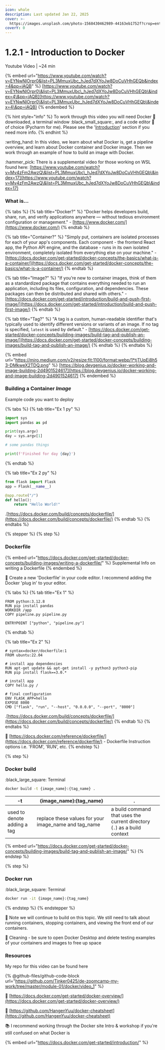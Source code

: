 ```yaml
---
icon: whale
description: Last updated Jan 22, 2025
cover: >-
  https://images.unsplash.com/photo-1568430462989-44163eb1752f?crop=entropy&cs=srgb&fm=jpg&ixid=M3wxOTcwMjR8MHwxfHNlYXJjaHwxfHx3aGFsZXxlbnwwfHx8fDE3MzcyNDEzMTl8MA&ixlib=rb-4.0.3&q=85
coverY: 0
---
```


# 1.2.1 - Introduction to Docker

Youtube Video | \~24 min

{% embed url="https://www.youtube.com/watch?v=EYNwNlOrpr0&list=PL3MmuxUbc_hJed7dXYoJw8DoCuVHhGEQb&index=4&pp=iAQB" %}
[https://www.youtube.com/watch?v=EYNwNlOrpr0\&list=PL3MmuxUbc\_hJed7dXYoJw8DoCuVHhGEQb\&index=4\&pp=iAQB](https://www.youtube.com/watch?v=EYNwNlOrpr0\&list=PL3MmuxUbc_hJed7dXYoJw8DoCuVHhGEQb\&index=4\&pp=iAQB)
{% endembed %}

{% hint style="info" %}
To work through this video you will need Docker :whale2: downloaded, a terminal window :black\_small\_square:, and a code editor :pencil: of choice (Pycharm for me). Please see the '[Introduction](../../introduction/introduction-and-set-up/)' section if you need more info.
{% endhint %}

:writing\_hand: In this video, we learn about what Docker is, get a pipeline overview, and learn about Docker container and Docker image. Then we work through an example of how to build an image with Docker.

:hammer\_pick: There is a supplemental video for those working on WSL found here: [https://www.youtube.com/watch?v=Mv4zFm2AwzQ\&list=PL3MmuxUbc\_hJed7dXYoJw8DoCuVHhGEQb\&index=17](https://www.youtube.com/watch?v=Mv4zFm2AwzQ\&list=PL3MmuxUbc_hJed7dXYoJw8DoCuVHhGEQb\&index=17)

### What is...

{% tabs %}
{% tab title="Docker?" %}
"Docker helps developers build, share, run, and verify applications anywhere — without tedious environment configuration or management." - [https://www.docker.com/](https://www.docker.com/)
{% endtab %}

{% tab title="Container?" %}
"Simply put, containers are isolated processes for each of your app's components. Each component - the frontend React app, the Python API engine, and the database - runs in its own isolated environment, completely isolated from everything else on your machine." - [https://docs.docker.com/get-started/docker-concepts/the-basics/what-is-a-container/](https://docs.docker.com/get-started/docker-concepts/the-basics/what-is-a-container/)
{% endtab %}

{% tab title="Image?" %}
"If you’re new to container images, think of them as a standardized package that contains everything needed to run an application, including its files, configuration, and dependencies. These packages can then be distributed and shared with others." - [https://docs.docker.com/get-started/introduction/build-and-push-first-image/](https://docs.docker.com/get-started/introduction/build-and-push-first-image/)
{% endtab %}

{% tab title="Tag?" %}
"A tag is a custom, human-readable identifier that's typically used to identify different versions or variants of an image. If no tag is specified, `latest` is used by default." - [https://docs.docker.com/get-started/docker-concepts/building-images/build-tag-and-publish-an-image/](https://docs.docker.com/get-started/docker-concepts/building-images/build-tag-and-publish-an-image/)
{% endtab %}
{% endtabs %}

{% embed url="https://miro.medium.com/v2/resize:fit:1100/format:webp/1*tjTUpEi8h53-DMkweX2TDQ.png" %}
[https://blog.devgenius.io/docker-working-and-image-building-2d4901524617](https://blog.devgenius.io/docker-working-and-image-building-2d4901524617)
{% endembed %}

### Building a Container _Image_

Example code you want to deploy

{% tabs %}
{% tab title="Ex 1 py" %}
```python
import sys
import pandas as pd

print(sys.argv)
day = sys.argv[1]

# some pandas things

print(f'Finished for day {day}')
```
{% endtab %}

{% tab title="Ex 2 py" %}
```python
from flask import Flask
app = Flask(__name__)

@app.route("/")
def hello():
    return "Hello World!"
```

.[https://docs.docker.com/build/concepts/dockerfile/](https://docs.docker.com/build/concepts/dockerfile/)
{% endtab %}
{% endtabs %}

{% stepper %}
{% step %}
### Dockerfile

{% embed url="https://docs.docker.com/get-started/docker-concepts/building-images/writing-a-dockerfile/" %}
Supplemental Info on writing a Dockerfile
{% endembed %}

:pencil: Create a new 'Dockerfile' in your code editor. I recommend adding the Docker 'plug in' to your editor.

{% tabs %}
{% tab title="Ex 1" %}
```docker
FROM python:3.12.8
RUN pip install pandas
WORKDIR /app
COPY pipeline.py pipeline.py

ENTRYPOINT ["python", "pipeline.py"]
```


{% endtab %}

{% tab title="Ex 2" %}
```docker
# syntax=docker/dockerfile:1
FROM ubuntu:22.04

# install app dependencies
RUN apt-get update && apt-get install -y python3 python3-pip
RUN pip install flask==3.0.*

# install app
COPY hello.py /

# final configuration
ENV FLASK_APP=hello
EXPOSE 8000
CMD ["flask", "run", "--host", "0.0.0.0", "--port", "8000"]
```

.[https://docs.docker.com/build/concepts/dockerfile/](https://docs.docker.com/build/concepts/dockerfile/)
{% endtab %}
{% endtabs %}

:bookmark: [https://docs.docker.com/reference/dockerfile/](https://docs.docker.com/reference/dockerfile/) - Dockerfile Instruction options i.e. 'FROM', 'RUN', etc.
{% endstep %}

{% step %}
### Docker build

:black\_large\_square:  Terminal

```bash
docker build -t {image_name}:{tag_name} .
```

<table><thead><tr><th>-t</th><th width="226">{image_name}:{tag_name}</th><th>.</th></tr></thead><tbody><tr><td>used to denote adding a tag</td><td>replace these values for your image_name and tag_name</td><td>a build command that uses the current directory (<code>.</code>) as a build context</td></tr></tbody></table>

{% embed url="https://docs.docker.com/get-started/docker-concepts/building-images/build-tag-and-publish-an-image/" %}
{% endstep %}

{% step %}
### Docker run

:black\_large\_square: Terminal

```bash
docker run -it {image_name}:{tag_name}
```
{% endstep %}
{% endstepper %}

:eyes:  Note we will continue to build on this topic. We still need to talk about running containers, stopping containers, and viewing the front end of our containers.

:broom: Cleaning - be sure to open Docker Desktop and delete testing examples of your containers and images to free up space



### Resources

My repo for this video can be found here

{% @github-files/github-code-block url="https://github.com/Tinker0425/de-zoomcamp-my-work/tree/master/module-01/docker/video_1" %}

:bookmark:  [https://docs.docker.com/get-started/docker-overview/](https://docs.docker.com/get-started/docker-overview/)

:bookmark: [https://github.com/HangenYuu/docker-cheatsheet](https://github.com/HangenYuu/docker-cheatsheet)

:books: I recommend working through the Docker site Intro & workshop if you're still confused on what Docker is

{% embed url="https://docs.docker.com/get-started/introduction/" %}
